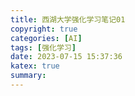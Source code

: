 ```yaml
---
title: 西湖大学强化学习笔记01
copyright: true
categories: [AI]
tags: [强化学习]
date: 2023-07-15 15:37:36
katex: true
summary: 
---
```


